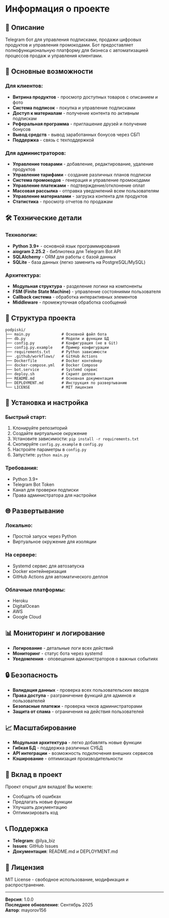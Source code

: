# Информация о проекте

## 🎯 Описание
Telegram бот для управления подписками, продажи цифровых продуктов и управления промокодами. Бот предоставляет полнофункциональную платформу для бизнеса с автоматизацией процессов продаж и управления клиентами.

## 🚀 Основные возможности

### Для клиентов:
- **Витрина продуктов** - просмотр доступных товаров с описанием и фото
- **Система подписок** - покупка и управление подписками
- **Доступ к материалам** - получение контента по активным подпискам
- **Реферальная программа** - приглашение друзей и получение бонусов
- **Вывод средств** - вывод заработанных бонусов через СБП
- **Поддержка** - связь с техподдержкой

### Для администраторов:
- **Управление товарами** - добавление, редактирование, удаление продуктов
- **Управление тарифами** - создание различных планов подписки
- **Система промокодов** - генерация и управление промокодами
- **Управление платежами** - подтверждение/отклонение оплат
- **Массовая рассылка** - отправка уведомлений всем пользователям
- **Управление материалами** - загрузка контента для продуктов
- **Статистика** - просмотр отчетов по продажам

## 🛠 Технические детали

### Технологии:
- **Python 3.9+** - основной язык программирования
- **aiogram 2.25.2** - библиотека для Telegram Bot API
- **SQLAlchemy** - ORM для работы с базой данных
- **SQLite** - база данных (легко заменить на PostgreSQL/MySQL)

### Архитектура:
- **Модульная структура** - разделение логики на компоненты
- **FSM (Finite State Machine)** - управление состояниями пользователя
- **Callback система** - обработка интерактивных элементов
- **Middleware** - промежуточная обработка сообщений

## 📁 Структура проекта

```
podpiski/
├── main.py              # Основной файл бота
├── db.py                # Модели и функции БД
├── config.py            # Конфигурация (не в Git)
├── config.py.example    # Пример конфигурации
├── requirements.txt     # Python зависимости
├── .github/workflows/   # GitHub Actions
├── Dockerfile           # Docker контейнер
├── docker-compose.yml   # Docker Compose
├── bot.service          # Systemd сервис
├── deploy.sh            # Скрипт деплоя
├── README.md            # Основная документация
├── DEPLOYMENT.md        # Инструкция по развертыванию
└── LICENSE              # MIT лицензия
```

## 🔧 Установка и настройка

### Быстрый старт:
1. Клонируйте репозиторий
2. Создайте виртуальное окружение
3. Установите зависимости: `pip install -r requirements.txt`
4. Скопируйте `config.py.example` в `config.py`
5. Настройте параметры в `config.py`
6. Запустите: `python main.py`

### Требования:
- Python 3.9+
- Telegram Bot Token
- Канал для проверки подписки
- Права администратора для настройки

## 🌐 Развертывание

### Локально:
- Простой запуск через Python
- Виртуальное окружение для изоляции

### На сервере:
- Systemd сервис для автозапуска
- Docker контейнеризация
- GitHub Actions для автоматического деплоя

### Облачные платформы:
- Heroku
- DigitalOcean
- AWS
- Google Cloud

## 📊 Мониторинг и логирование

- **Логирование** - детальные логи всех действий
- **Мониторинг** - статус бота через systemd
- **Уведомления** - оповещения администраторов о важных событиях

## 🔒 Безопасность

- **Валидация данных** - проверка всех пользовательских вводов
- **Права доступа** - разграничение функций для админов и пользователей
- **Безопасные платежи** - проверка чеков администраторами
- **Защита от спама** - ограничения на действия пользователей

## 📈 Масштабирование

- **Модульная архитектура** - легко добавлять новые функции
- **Гибкая БД** - поддержка различных СУБД
- **API интеграции** - возможность подключения внешних сервисов
- **Кэширование** - оптимизация производительности

## 🤝 Вклад в проект

Проект открыт для вкладов! Вы можете:
- Сообщать об ошибках
- Предлагать новые функции
- Улучшать документацию
- Оптимизировать код

## 📞 Поддержка

- **Telegram**: @ilya_biz
- **Issues**: GitHub Issues
- **Документация**: README.md и DEPLOYMENT.md

## 📄 Лицензия

MIT License - свободное использование, модификация и распространение.

---

**Версия**: 1.0.0  
**Последнее обновление**: Сентябрь 2025  
**Автор**: mayorov156
